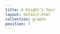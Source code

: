 ```yaml
---
title: A Knight’s Tour
layout: default.html
collection: graphs
position: 7
---
```


<!-- litpy graphs/knights_tour.py -->
